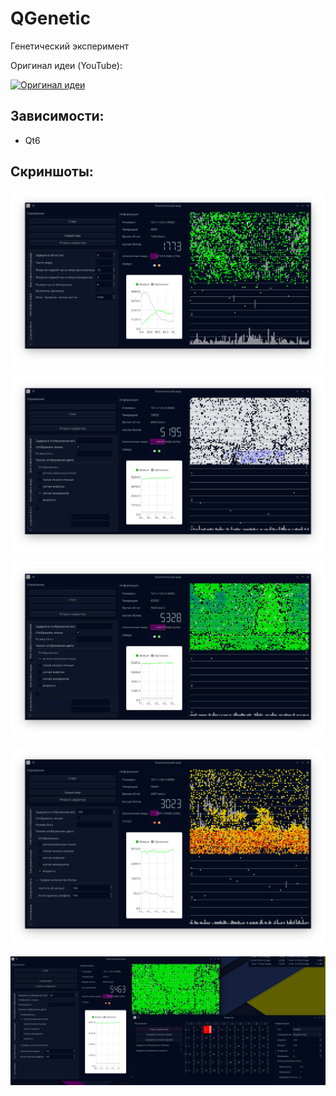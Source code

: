 # QGenetic
Генетический эксперимент

Оригинал идеи (YouTube):

[![Оригинал идеи](https://img.youtube.com/vi/jXa5IASmlkg/0.jpg)](https://www.youtube.com/watch?v=jXa5IASmlkg)

## Зависимости:
 * Qt6
 
## Скриншоты:
![График](images/graph.png)

![Минералы](images/minerals.png)

![Использованные гены](images/used_gens.png)

![Возраст](images/old.png)

![Редактор генома](images/boteditor.png)
